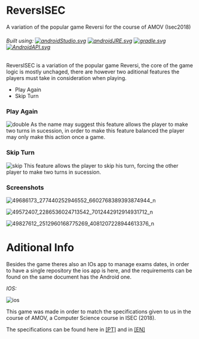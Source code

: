 # ReversISEC
A variation of the popular game Reversi for the course of AMOV (Isec2018)

###### Built using:  [![androidStudio.svg](https://img.shields.io/badge/AndroidStudio-3.2.1-orange.svg)](https://developer.android.com/studio/)  [![androidJRE.svg](https://img.shields.io/badge/JRE-1.8.0_152-orange.svg)](https://developer.android.com/studio/) [![gradle.svg](https://img.shields.io/badge/Gradle-4.6-orange.svg)](https://docs.gradle.org/4.6/release-notes.html) [![AndroidAPI.svg](https://img.shields.io/badge/API-22-orange.svg)](https://developer.android.com/about/versions/android-5.1)

ReversISEC is a variation of the popular game Reversi, the core of the game logic is mostly unchaged, there are however two aditional features the players must take in consideration when playing.

 * Play Again
 * Skip Turn
 
 ### Play Again 
 ![double](https://user-images.githubusercontent.com/20781703/50765124-db81de00-126c-11e9-913b-b5cbc110c5f6.PNG)
 As the name may suggest this feature allows the player to make two turns in sucession, in order to make this feature balanced the player may only make this action once a game.
 
 ### Skip Turn
 ![skip](https://user-images.githubusercontent.com/20781703/50765149-eb99bd80-126c-11e9-9df3-05d23c5c2e90.PNG)
This feature allows the player to skip his turn, forcing the other player to make two turns in sucession.


 ### Screenshots
 ![49686173_277440252946552_6602768389393874944_n](https://user-images.githubusercontent.com/20781703/50765162-f48a8f00-126c-11e9-8a8d-7ff89a51b4bf.jpg)

![49572407_2286536024713542_7012442912914931712_n](https://user-images.githubusercontent.com/20781703/50765175-fc4a3380-126c-11e9-8fdf-723419361131.jpg)

![49827612_2512960168775269_4081207228944613376_n](https://user-images.githubusercontent.com/20781703/50765179-02401480-126d-11e9-9b82-d4e308e1ba22.jpg)


# Aditional Info
Besides the game theres also an IOs app to manage exams dates, in order to have a single repository the ios app is here, and the requirements can be found on the same document has the Android one.

*IOS:*

![ios](https://user-images.githubusercontent.com/20781703/50765190-09672280-126d-11e9-87e4-0bbc4dda1e7e.PNG)

This game was made in order to match the specifications given to us in the course of AMOV, a Computer Science course in ISEC (2018).

The specifications can be found here in [[PT]](https://github.com/Filmaluco/ReversISEC/blob/master/docs/TrabalhoPratico.pdf) and in [[EN]](https://github.com/Filmaluco/ReversISEC/blob/master/docs/PracticalWork.pdf)
